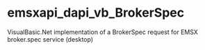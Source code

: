 # emsxapi_dapi_vb_BrokerSpec
VisualBasic.Net implementation of a BrokerSpec request for EMSX broker.spec service (desktop)
